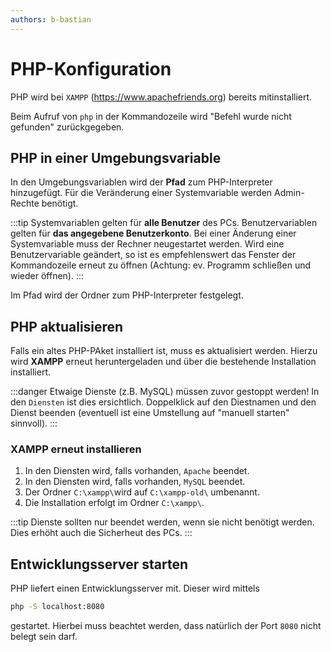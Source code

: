 ```yaml
---
authors: b-bastian
---
```


# PHP-Konfiguration

PHP wird bei `XAMPP` (https://www.apachefriends.org) bereits mitinstalliert.

Beim Aufruf von `php` in der Kommandozeile wird "Befehl wurde nicht gefunden" zurückgegeben.

<!--truncate -->

## PHP in einer Umgebungsvariable

In den Umgebungsvariablen wird der **Pfad** zum PHP-Interpreter hinzugefügt. Für die Veränderung einer Systemvariable werden Admin-Rechte benötigt.

:::tip
Systemvariablen gelten für **alle Benutzer** des PCs. Benutzervariablen gelten für **das angegebene Benutzerkonto**. Bei einer Änderung einer Systemvariable muss der Rechner neugestartet werden. Wird eine Benutzervariable geändert, so ist es empfehlenswert das Fenster der Kommandozeile erneut zu öffnen (Achtung: ev. Programm schließen und wieder öffnen).
:::

Im Pfad wird der Ordner zum PHP-Interpreter festgelegt.

## PHP aktualisieren

Falls ein altes PHP-PAket installiert ist, muss es aktualisiert werden. Hierzu wird **XAMPP** erneut heruntergeladen und über die bestehende Installation installiert.

:::danger
Etwaige Dienste (z.B. MySQL) müssen zuvor gestoppt werden! In den `Diensten` ist dies ersichtlich. Doppelklick auf den Diestnamen und den Dienst beenden (eventuell ist eine Umstellung auf "manuell starten" sinnvoll).
:::

### XAMPP erneut installieren

1. In den Diensten wird, falls vorhanden, `Apache` beendet.
2. In den Diensten wird, falls vorhanden, `MySQL` beendet.
3. Der Ordner `C:\xampp\`wird auf `C:\xampp-old\` umbenannt.
4. Die Installation erfolgt im Ordner `C:\xampp\`.

:::tip
Dienste sollten nur beendet werden, wenn sie nicht benötigt werden. Dies erhöht auch die Sicherheut des PCs.
:::

## Entwicklungsserver starten

PHP liefert einen Entwicklungsserver mit. Dieser wird mittels

```bash
php -S localhost:8080
```

gestartet. Hierbei muss beachtet werden, dass natürlich der Port `8080` nicht belegt sein darf.
